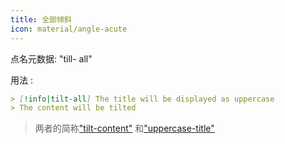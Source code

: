 ```yaml
---
title: 全部倾斜
icon: material/angle-acute
---
```


点名元数据: "till- all"

用法 :

```md
> [!info|tilt-all] The title will be displayed as uppercase
> The content will be tilted
```
> 两者的简称["tilt-content"](../content-styling/page-7.md)
> 和["uppercase-title"](../title-styling/page-17.md)
